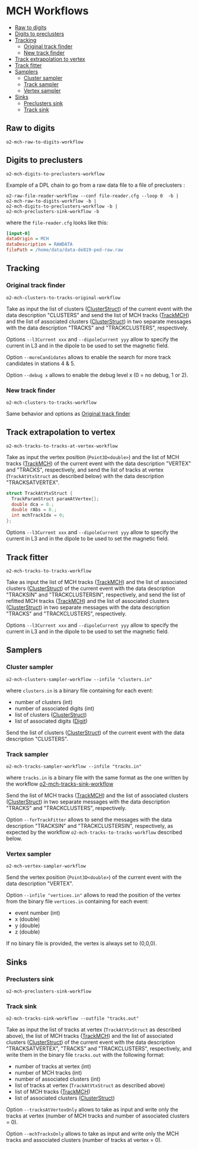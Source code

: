 <!-- doxy
\page refDetectorsMUONMCHWorkflow Workflows
/doxy -->

# MCH Workflows

<!-- vim-markdown-toc GFM -->

* [Raw to digits](#raw-to-digits)
* [Digits to preclusters](#digits-to-preclusters)
* [Tracking](#tracking)
  * [Original track finder](#original-track-finder)
  * [New track finder](#new-track-finder)
* [Track extrapolation to vertex](#track-extrapolation-to-vertex)
* [Track fitter](#track-fitter)
* [Samplers](#samplers)
  * [Cluster sampler](#cluster-sampler)
  * [Track sampler](#track-sampler)
  * [Vertex sampler](#vertex-sampler)
* [Sinks](#sinks)
  * [Preclusters sink](#preclusters-sink)
  * [Track sink](#track-sink)

<!-- vim-markdown-toc -->

## Raw to digits

`o2-mch-raw-to-digits-workflow`

## Digits to preclusters

`o2-mch-digits-to-preclusters-workflow`

Example of a DPL chain to go from a raw data file to a file of preclusters :

```shell
o2-raw-file-reader-workflow --conf file-reader.cfg --loop 0  -b |
o2-mch-raw-to-digits-workflow -b |
o2-mch-digits-to-preclusters-workflow -b |
o2-mch-preclusters-sink-workflow -b
```

where the `file-reader.cfg` looks like this:

```ini
[input-0]
dataOrigin = MCH
dataDescription = RAWDATA
filePath = /home/data/data-de819-ped-raw.raw
```

## Tracking

### Original track finder

`o2-mch-clusters-to-tracks-original-workflow`

Take as input the list of clusters ([ClusterStruct](../Base/include/MCHBase/ClusterBlock.h)) of the current event with the data description "CLUSTERS" and send the list of MCH tracks ([TrackMCH](../../../../DataFormats/Detectors/MUON/MCH/include/DataFormatsMCH/TrackMCH.h)) and the list of associated clusters ([ClusterStruct](../Base/include/MCHBase/ClusterBlock.h)) in two separate messages with the data description "TRACKS" and "TRACKCLUSTERS", respectively.

Options `--l3Current xxx` and `--dipoleCurrent yyy` allow to specify the current in L3 and in the dipole to be used to set the magnetic field.

Option `--moreCandidates` allows to enable the search for more track candidates in stations 4 & 5.

Option `--debug x` allows to enable the debug level x (0 = no debug, 1 or 2).

### New track finder

`o2-mch-clusters-to-tracks-workflow`

Same behavior and options as [Original track finder](#original-track-finder)

## Track extrapolation to vertex

`o2-mch-tracks-to-tracks-at-vertex-workflow`

Take as input the vertex position (`Point3D<double>`) and the list of MCH tracks ([TrackMCH](../../../../DataFormats/Detectors/MUON/MCH/include/DataFormatsMCH/TrackMCH.h)) of the current event with the data description "VERTEX" and "TRACKS", respectively, and send the list of tracks at vertex (`TrackAtVtxStruct` as described below) with the data description "TRACKSATVERTEX".

```c++
struct TrackAtVtxStruct {
  TrackParamStruct paramAtVertex{};
  double dca = 0.;
  double rAbs = 0.;
  int mchTrackIdx = 0;
};
```

Options `--l3Current xxx` and `--dipoleCurrent yyy` allow to specify the current in L3 and in the dipole to be used to set the magnetic field.

## Track fitter

`o2-mch-tracks-to-tracks-workflow`

Take as input the list of MCH tracks ([TrackMCH](../../../../DataFormats/Detectors/MUON/MCH/include/DataFormatsMCH/TrackMCH.h)) and the list of associated clusters ([ClusterStruct](../Base/include/MCHBase/ClusterBlock.h)) of the current event with the data description "TRACKSIN" and "TRACKCLUSTERSIN", respectively, and send the list of refitted MCH tracks ([TrackMCH](../../../../DataFormats/Detectors/MUON/MCH/include/DataFormatsMCH/TrackMCH.h)) and the list of associated clusters ([ClusterStruct](../Base/include/MCHBase/ClusterBlock.h)) in two separate messages with the data description "TRACKS" and "TRACKCLUSTERS", respectively.

Options `--l3Current xxx` and `--dipoleCurrent yyy` allow to specify the current in L3 and in the dipole to be used to set the magnetic field.

## Samplers

### Cluster sampler

```shell
o2-mch-clusters-sampler-workflow --infile "clusters.in"
```

where `clusters.in` is a binary file containing for each event:

* number of clusters (int)
* number of associated digits (int)
* list of clusters ([ClusterStruct](../Base/include/MCHBase/ClusterBlock.h))
* list of associated digits ([Digit](../Base/include/MCHBase/Digit.h))

Send the list of clusters ([ClusterStruct](../Base/include/MCHBase/ClusterBlock.h)) of the current event with the data description "CLUSTERS".

### Track sampler

`o2-mch-tracks-sampler-workflow --infile "tracks.in"`

where `tracks.in` is a binary file with the same format as the one written by the workflow [o2-mch-tracks-sink-workflow](#track-sink)

Send the list of MCH tracks ([TrackMCH](../../../../DataFormats/Detectors/MUON/MCH/include/DataFormatsMCH/TrackMCH.h)) and the list of associated clusters ([ClusterStruct](../Base/include/MCHBase/ClusterBlock.h)) in two separate messages with the data description "TRACKS" and "TRACKCLUSTERS", respectively.

Option `--forTrackFitter` allows to send the messages with the data description "TRACKSIN" and "TRACKCLUSTERSIN", respectively, as expected by the workflow `o2-mch-tracks-to-tracks-workflow` described below.

### Vertex sampler

`o2-mch-vertex-sampler-workflow`

Send the vertex position (`Point3D<double>`) of the current event with the data description "VERTEX".

Option `--infile "vertices.in"` allows to read the position of the vertex from the binary file `vertices.in` containing for each event:

* event number (int)
* x (double)
* y (double)
* z (double)

If no binary file is provided, the vertex is always set to (0,0,0).

## Sinks

### Preclusters sink

`o2-mch-preclusters-sink-workflow`

### Track sink

`o2-mch-tracks-sink-workflow --outfile "tracks.out"`

Take as input the list of tracks at vertex (`TrackAtVtxStruct` as described above), the list of MCH tracks ([TrackMCH](../../../../DataFormats/Detectors/MUON/MCH/include/DataFormatsMCH/TrackMCH.h)) and the list of associated clusters ([ClusterStruct](../Base/include/MCHBase/ClusterBlock.h)) of the current event with the data description "TRACKSATVERTEX", "TRACKS" and "TRACKCLUSTERS", respectively, and write them in the binary file `tracks.out` with the following format:

* number of tracks at vertex (int)
* number of MCH tracks (int)
* number of associated clusters (int)
* list of tracks at vertex (`TrackAtVtxStruct` as described above)
* list of MCH tracks ([TrackMCH](../../../../DataFormats/Detectors/MUON/MCH/include/DataFormatsMCH/TrackMCH.h))
* list of associated clusters ([ClusterStruct](../Base/include/MCHBase/ClusterBlock.h))

Option `--tracksAtVertexOnly` allows to take as input and write only the tracks at vertex (number of MCH tracks and number of associated clusters = 0).

Option `--mchTracksOnly` allows to take as input and write only the MCH tracks and associated clusters (number of tracks at vertex = 0).
